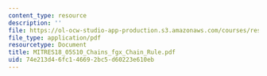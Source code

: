 ```yaml
---
content_type: resource
description: ''
file: https://ol-ocw-studio-app-production.s3.amazonaws.com/courses/res-18-005-highlights-of-calculus-spring-2010/74e213d46fc146692bc5d60223e610eb_MITRES18_05S10_Chains_fgx_Chain_Rule.pdf
file_type: application/pdf
resourcetype: Document
title: MITRES18_05S10_Chains_fgx_Chain_Rule.pdf
uid: 74e213d4-6fc1-4669-2bc5-d60223e610eb
---
```


